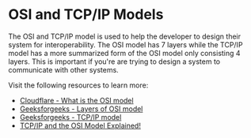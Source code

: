 # OSI and TCP/IP Models

The OSI and TCP/IP model is used to help the developer to design their system for interoperability. The OSI model has 7 layers while the TCP/IP model has a more summarized form of the OSI model only consisting 4 layers. This is important if you're are trying to design a system to communicate with other systems.

Visit the following resources to learn more:

- [Cloudflare - What is the OSI model](https://www.cloudflare.com/learning/ddos/glossary/open-systems-interconnection-model-osi/)
- [Geeksforgeeks - Layers of OSI model](https://www.geeksforgeeks.org/layers-of-osi-model/)
- [Geeksforgeeks - TCP/IP model](https://www.geeksforgeeks.org/tcp-ip-model/)
- [TCP/IP and the OSI Model Explained!](https://www.youtube.com/watch?v=e5DEVa9eSN0)
